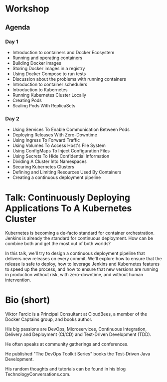 # Workshop

## Agenda

### Day 1

* Introduction to containers and Docker Ecosystem
* Running and operating containers
* Building Docker images
* Storing Docker images in a registry
* Using Docker Compose to run tests
* Discussion about the problems with running containers
* Introduction to container schedulers
* Introduction to Kubernetes
* Running Kubernetes Cluster Locally
* Creating Pods
* Scaling Pods With ReplicaSets

### Day 2

* Using Services To Enable Communication Between Pods
* Deploying Releases With Zero-Downtime
* Using Ingress To Forward Traffic
* Using Volumes To Access Host's File System
* Using ConfigMaps To Inject Configuration Files
* Using Secrets To Hide Confidential Information
* Dividing A Cluster Into Namespaces
* Securing Kubernetes Clusters
* Defining and Limiting Resources Used By Containers
* Creating a continuous deployment pipeline

# Talk: Continuously Deploying Applications To A Kubernetes Cluster

Kubernetes is becoming a de-facto standard for container orchestration. Jenkins is already the standard for continuous deployment. How can be combine both and get the most out of both worlds?

In this talk, we'll try to design a continuous deployment pipeline that delivers new releases on every commit. We'll explore how to ensure that the release is safe to deploy, how to leverage Jenkins and Kubernetes features to speed up the process, and how to ensure that new versions are running in production without risk, with zero-downtime, and without human intervention.

# Bio (short)

Viktor Farcic is a Principal Consultant at CloudBees, a member of the Docker Captains group, and books author.

His big passions are DevOps, Microservices, Continuous Integration, Delivery and Deployment (CI/CD) and Test-Driven Development (TDD).

He often speaks at community gatherings and conferences.

He published "The DevOps Toolkit Series" books the Test-Driven Java Development.

His random thoughts and tutorials can be found in his blog TechnologyConversations.com.
